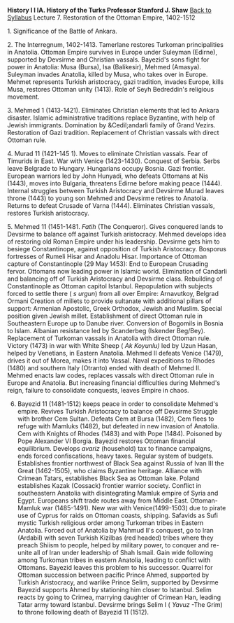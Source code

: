 **History I I IA. History of the Turks   Professor Stanford J. Shaw** [Back to
Syllabus](index.html) Lecture 7. Restoration of the Ottoman Empire, 1402-1512

1\. Significance of the Battle of Ankara.

2\. The Interregnum, 1402-1413. Tamerlane restores Turkoman principalities in
Anatolia. Ottoman Empire survives in Europe under Suleyman (Edirne), supported
by Devsirme and Christian vassals. Bayezid's sons fight for power in Anatolia:
Musa (Bursa), Isa (Balikesir), Mehmed (Amasya). Suleyman invades Anatolia,
killed by Musa, who takes over in Europe. Mehmet represents Turkish
aristocracy, gazi tradition, invades Europe, kills Musa, restores Ottoman
unity (1413). Role of Seyh Bedreddin's religious movement.

3\. Mehmed 1 (1413-1421). Eliminates Christian elements that led to Ankara
disaster. Islamic administrative traditions replace Byzantine, with help of
Jewish immigrants. Domination by &Cedil;andarli family of Grand Vezirs.
Restoration of Gazi tradition. Replacement of Christian vassals with direct
Ottoman rule.

4\. Murad 11 (1421-145 1). Moves to eliminate Christian vassals. Fear of
Timurids in East. War with Venice (1423-1430). Conquest of Serbia. Serbs leave
Belgrade to Hungary. Hungarians occupy Bosnia. Gazi frontier. European
warriors led by John Hunyadi, who defeats Ottomans at Nis (1443), moves into
Bulgaria, threatens Edirne before making peace (1444). Internal struggles
between Turkish Aristocracy and Devsirme Murad leaves throne (1443) to young
son Mehmed and Devsirme retires to Anatolia. Returns to defeat Crusade of
Varna (1444). Eliminates Christian vassals, restores Turkish aristocracy.

5\. Mehmed 11 (1451-1481. _Fatih_ (The Conqueror). Gives conquered lands to
Devsirme to balance off against Turkish aristocracy. Mehmed develops idea of
restoring old Roman Empire under his leadership. Devsirme gets him to besiege
Constantinope, against opposition of Turkish Aristocracy. Bosporus fortresses
of Rumeli Hisar and Anadolu Hisar. Importance of Ottoman capture of
Constantinople (29 May 1453): End to European Crusading fervor. Ottomans now
leading power in Islamic world. Elimination of Candarli and balancing off of
Turkish Aristocracy and Devsirme class. Rebuilding of Constantinople as
Ottoman capitol Istanbul. Repopulation with subjects forced to settle there (
_s urgun_) from all over Empire: Arnavutkoy, Belgrad Ormani Creation of
millets to provide sultanate with additional pillars of support: Armenian
Apostolic, Greek Orthodox, Jewish and Muslim. Special position given Jewish
millet. Establishment of direct Ottoman rule in Southeastern Europe up to
Danube river. Conversion of Bogomils in Bosnia to Islam. Albanian resistance
led by Scanderbeg (Iskender Beg/Bey). Replacement of Turkoman vassals in
Anatolia with direct Ottoman rule. Victory (1473) in war with White Sheep (
_Ak Koyunlu)_ led by Uzun Hasan, helped by Venetians, in Eastern Anatolia.
Mehmed II defeats Venice (1479), drives it out of Morea, makes it into Vassal.
Naval expeditions to Rhodes (1480) and southern Italy (Otranto) ended with
death of Mehmed II. Mehmed enacts law codes, replaces vassals with direct
Ottoman rule in Europe and Anatolia. But increasing financial difficulties
during Mehmed's reign, failure to consolidate conquests, leaves Empire in
chaos.

6.  Bayezid 11 (1481-1512) keeps peace in order to consolidate Mehmed's empire. Revives Turkish Aristocracy to balance off Devsirme Struggle with brother Cem Sultan. Defeats Cem at Bursa (1482), Cem flees to refuge with Mamluks (1482), but defeated in new invasion of Anatolia. Cem with Knights of Rhodes (1483) and with Pope (1484). Poisoned by Pope Alexander VI Borgia. Bayezid restores Ottoman financial equilibrium. Develops _avariz_ (household) tax to finance campaigns, ends forced confiscations, heavy taxes. Regular system of budgets. Establishes frontier northwest of Black Sea against Russia of Ivan III the Great (1462-1505), who claims Byzantine heritage. Alliance with Crimean Tatars, establishes Black Sea as Ottoman lake. Poland establishes Kazak (Cossack) frontier warrior society. Conflict in southeastern Anatolia with disintegrating Mamluk empire of Syria and Egypt. Europeans shift trade routes away from Middle East. Ottoman-Mamluk war (1485-1491). New war with Venice(1499-1503) due to pirate use of Cyprus for raids on Ottoman coasts, shipping. Safavids as Sufi mystic Turkish religious order among Turkoman tribes in Eastern Anatolia. Forced out of Anatolia by Mahmud II's conquest, go to Iran (Ardabil) with seven Turkish Kizilbas (red headed) tribes where they preach Shiism to people, helped by military power, to conquer and re-unite all of Iran under leadership of Shah Ismail. Gain wide following among Turkoman tribes in eastern Anatolia, leading to conflict with Ottomans. Bayezid leaves this problem to his successor. Quarrel for Ottoman succession between pacific Prince Ahmed, supported by Turkish Aristocracy, and warlike Prince Selim, supported by Devsirme Bayezid supports Ahmed by stationing him closer to Istanbul. Selim reacts by going to Crimea, marrying daughter of Crimean Han, leading Tatar army toward Istanbul. Devsirme brings Selim I ( _Yavuz_ -The Grim) to throne following death of Bayezid 11 (1512).   
    


